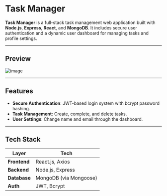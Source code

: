# Task Manager

**Task Manager** is a full-stack task management web application built with **Node.js**, **Express**, **React**, and **MongoDB**. It includes secure user authentication and a dynamic user dashboard for managing tasks and profile settings.

---

## Preview


![image](https://github.com/user-attachments/assets/167a12f4-924e-4c3e-85ed-9a9743a871ca)

---

##  Features

-  **Secure Authentication**: JWT-based login system with bcrypt password hashing.
-  **Task Management**: Create, complete, and delete tasks.
-  **User Settings**: Change name and email through the dashboard.

---

## Tech Stack

| Layer        | Tech                        |
|--------------|-----------------------------|
| **Frontend** | React.js, Axios             |
| **Backend**  | Node.js, Express            |
| **Database** | MongoDB (via Mongoose)      |
| **Auth**     | JWT, Bcrypt                 |
